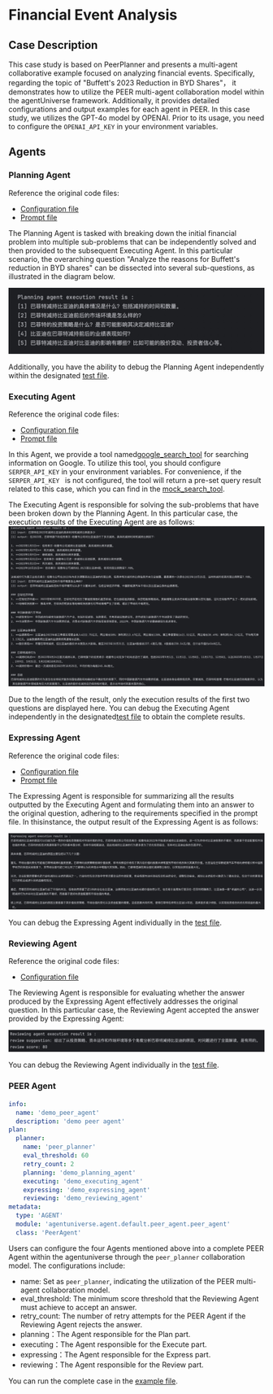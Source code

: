 # Financial Event Analysis
## Case Description
This case study is based on PeerPlanner and presents a multi-agent collaborative example focused on analyzing financial events. Specifically, regarding the topic of "Buffett's 2023 Reduction in BYD Shares"， it demonstrates how to utilize the PEER multi-agent collaboration model within the agentUniverse framework. Additionally, it provides detailed configurations and output examples for each agent in PEER.
In this case study, we utilizes the GPT-4o model by OPENAI. Prior to its usage, you need to configure the `OPENAI_API_KEY` in your environment variables.

## Agents
### Planning Agent 
Reference the original code files:
- [Configuration file](../../../../sample_standard_app/app/core/agent/peer_agent_case/demo_planning_agent.yaml)
- [Prompt file](../../../../sample_standard_app/app/core/prompt/planning_agent_cn.yaml)  

The Planning Agent is tasked with breaking down the initial  financial problem into multiple sub-problems that can be independently solved and then provided to the subsequent Executing Agent. In this particular scenario, the overarching question "Analyze the reasons for Buffett's reduction in BYD shares" can be dissected into several sub-questions, as illustrated in the diagram below.

![](assets/17332952767908.jpg)


Additionally, you have the ability to debug the Planning Agent independently within the designated [test file](../../../../sample_standard_app/app/test/test_planning_agent.py).

### Executing Agent 
Reference the original code files:
- [Configuration file](../../../../sample_standard_app/app/core/agent/peer_agent_case/demo_executing_agent.yaml)
- [Prompt file](../../../../sample_standard_app/app/core/prompt/executing_agent_cn.yaml)

In this Agent, we provide a tool named[google_search_tool](../../../../sample_standard_app/app/core/tool/google_search_tool.py) for searching information on Google. To utilize this tool, you should configure `SERPER_API_KEY` in your environment variables. For convenience, if the `SERPER_API_KEY ` is not configured, the tool will return a pre-set query result related to this case, which you can find in the [mock_search_tool](../../../../sample_standard_app/app/core/tool/mock_search_tool.py).


The Executing Agent is responsible for solving the sub-problems that have been broken down by the Planning Agent. In this particular case, the execution results of the Executing Agent are as follows: 
![](assets/17332953677758.jpg)

Due to the length of the result, only the execution results of the first two questions are displayed here. You can debug the Executing Agent independently in the designated[test file](../../../../sample_standard_app/app/test/test_executing_agent.py) to obtain the complete results.

### Expressing Agent 
Reference the original code files:
- [Configuration file](../../../../sample_standard_app/app/core/agent/peer_agent_case/demo_expressing_agent.yaml)
- [Prompt file](../../../../sample_standard_app/app/core/prompt/expressing_agent_cn.yaml)  

The Expressing Agent is responsible for summarizing all the results outputted by the Executing Agent and formulating them into an answer to the original question, adhering to the requirements specified in the prompt file. In thisinstance, the output result of the Expressing Agent is as follows:

![](assets/17332954532829.jpg)


You can debug the Expressing Agent individually in the [test file](../../../../sample_standard_app/app/test/test_expressing_agent.py).

### Reviewing Agent 
Reference the original code files:
- [Configuration file](../../../../sample_standard_app/app/core/agent/peer_agent_case/demo_reviewing_agent.yaml)

The Reviewing Agent is responsible for evaluating whether the answer produced by the Expressing Agent effectively addresses the original question. In this particular case, the Reviewing Agent accepted the answer provided by the Expressing Agent:

![](assets/17332957236427.jpg)


You can debug the Reviewing Agent individually in the [test file](../../../../sample_standard_app/app/test/test_reviewing_agent.py).

### PEER Agent 
```yaml
info:
  name: 'demo_peer_agent'
  description: 'demo peer agent'
plan:
  planner:
    name: 'peer_planner'
    eval_threshold: 60
    retry_count: 2
    planning: 'demo_planning_agent'
    executing: 'demo_executing_agent'
    expressing: 'demo_expressing_agent'
    reviewing: 'demo_reviewing_agent'
metadata:
  type: 'AGENT'
  module: 'agentuniverse.agent.default.peer_agent.peer_agent'
  class: 'PeerAgent'
```
Users can configure the four Agents mentioned above into a complete PEER Agent within the agentuniverse through the `peer_planner` collaboration model. The configurations include:
- name: Set as `peer_planner`, indicating the utilization of the PEER multi-agent collaboration model.
- eval_threshold: The minimum score threshold that the Reviewing Agent must achieve to accept an answer.
- retry_count: The number of retry attempts for the PEER Agent if the Reviewing Agent rejects the answer.
- planning：The Agent responsible for the Plan part.
- executing：The Agent responsible for the Execute part.
- expressing：The Agent responsible for the Express part.
- reviewing：The Agent responsible for the Review part.

You can run the complete case in the [example file](../../../../sample_standard_app/app/examples/peer_chat_bot.py).

